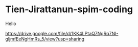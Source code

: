 # Tien-Jirattanun-spim-coding

Hello

https://drive.google.com/file/d/1KK4LPtaQ7NgRq7NI-gljmfEeNgHmRs_5/view?usp=sharing
